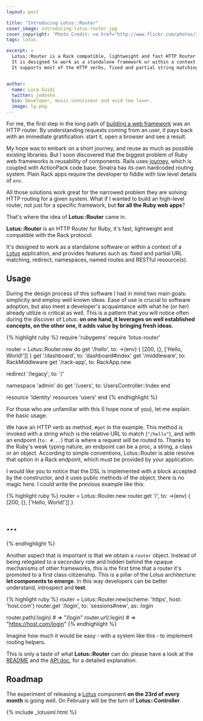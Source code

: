 ```yaml
---
layout: post

title: "Introducing Lotus::Router"
cover_image: introducing-lotus-router.jpg
cover_copyright: 'Photo Credit: <a href="http://www.flickr.com/photos/29242822@N00/205714765/">Giovanni88Ant</a> via <a href="http://compfight.com">Compfight</a> <a href="http://www.flickr.com/help/general/#147">cc</a>'
tags: lotus

excerpt: >
  Lotus::Router is a Rack compatible, lightweight and fast HTTP Router for Ruby.
  It is designed to work as a standalone framework or within a context of a Lotus application.
  It supports most of the HTTP verbs, fixed and partial string matching, redirect, namespaces, named routes and RESTful resource(s).


author:
  name: Luca Guidi
  twitter: jodosha
  bio: Developer, music connisseur and avid tea lover.
  image: lg.png
---
```


For me, the first step in the long path of [building a web framework](/2014/01/01/announcing-lotus.html) was an HTTP router.
By understanding requests coming from an user, it pays back with an immediate gratification: start it, open a browser and see a result.

My hope was to embark on a short journey, and reuse as much as possible existing libraries.
But I soon discovered that the biggest problem of Ruby web frameworks is reusability of components.
Rails uses [journey](https://github.com/rails/journey), which is coupled with ActionPack code base.
Sinatra has its own hardcoded routing system.
Plain Rack apps require the developer to fiddle with low level details of `env`.

All those solutions work great for the narrowed problem they are solving: HTTP routing for a given system.
What if I wanted to build an high-level router, not just for a specific framework, but __for all the Ruby web apps__?

That's where the idea of __Lotus::Router__ came in.

__Lotus::Router__ is an HTTP Router for Ruby, it's fast, lightweight and compatible with the Rack protocol.

It's designed to work as a standalone software or within a context of a [Lotus](http://lotusrb.org) application, and provides features such as: fixed and partial URL matching, redirect, namespaces, named routes and RESTful resource(s).

## Usage

During the design process of this software I had in mind two main goals: simplicity and employ well known ideas.
Ease of use is crucial to software adoption, but also meet a developer's acquaintance with what he (or her) already utilize is critical as well.
This is a pattern that you will notice often during the discover of Lotus: __on one hand, it leverages on well established concepts, on the other one, it adds value by bringing fresh ideas.__

{% highlight ruby %}
require 'rubygems'
require 'lotus-router'

router = Lotus::Router.new do
  get  '/hello', to: ->(env) { [200, {}, ['Hello, World!']] }
  get  '/dashboard',   to: 'dashboard#index'
  get  '/middleware',  to: RackMiddleware
  get  '/rack-app',    to: RackApp.new

  redirect '/legacy', to: '/'

  namespace 'admin' do
    get '/users', to: UsersController::Index
  end

  resource  'identity'
  resources 'users'
end
{% endhighlight %}

For those who are unfamiliar with this (I hope none of you), let me explain the basic usage.

We have an HTTP verb as method, `#get` in the example.
This method is invoked with a string which is the relative URL to match (`"/hello"`), and with an endpoint (`to: #...`) that is where a request will be routed to.
Thanks to the Ruby's weak typing nature, an endpoint can be a proc, a string, a class or an object. According to simple conventions, Lotus::Router is able resolve that option in a Rack endpoint, which must be provided by your application.

I would like you to notice that the DSL is implemented with a block accepted by the constructor, and it uses public methods of the object, there is no magic here.
I could write the previous example like this:

{% highlight ruby %}
router = Lotus::Router.new
router.get  '/', to: ->(env) { [200, {}, ['Hello, World!']] }
# ...
{% endhighlight %}

Another aspect that is important is that we obtain a `router` object.
Instead of being relegated to a secondary role and hidden behind the opaque mechanisms of other frameworks, this is the first time that a router it's promoted to a first class citizenship.
This is a pillar of the Lotus architecture: __let components to emerge__. In this way developers can be better understand, introspect and __test__.

{% highlight ruby %}
router = Lotus::Router.new(scheme: 'https', host: 'host.com')
router.get '/login', to: 'sessions#new', as: :login

router.path(:login) # => "/login"
router.url(:login)  # => "https://host.com/login"
{% endhighlight %}

Imagine how much it would be easy &dash; with a system like this &dash; to implement routing helpers.

This is only a taste of what __Lotus::Router__ can do: please have a look at the [README](https://github.com/lotus/router#lotusrouter) and the [API doc](http://rdoc.info/gems/lotus-router), for a detailed explanation.

## Roadmap

The experiment of releasing a [Lotus](http://lotusrb.org) component __on the 23rd of every month__ is going well. On February will be the turn of __Lotus::Controller__.

{% include _lotusml.html %}
